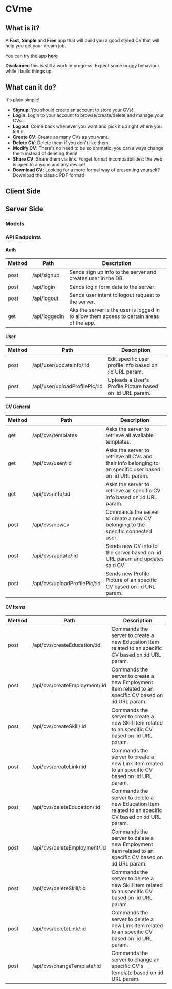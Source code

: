 # CVme

## What is it?
A **Fast**, **Simple** and **Free** app that will build you a good styled CV that will help you get your dream job.

You can try the app **[here](http://cvmee.herokuapp.com/)**

**Disclaimer**: this is still a work in progress. Expect some buggy behaviour while I build things up.

## What can it do?

It's plain simple! 

* **Signup**: You should create an account to store your CVs!
* **Login**: Login to your account to browse/create/delete and manage your CVs.
* **Logout**: Come back whenever you want and pick it up right where you left it.
* **Create CV**: Create as many CVs as you want.
* **Delete CV**: Delete them if you don't like them.
* **Modify CV**: There's no need to be so dramatic: you can always change them instead of deleting them!
* **Share CV**: Share them via link. Forget format incompatibilities: the web is open to anyone and any device!
* **Download CV**: Looking for a more formal way of presenting yourself? Download the classic PDF format!

## Client Side

## Server Side

### Models

### API Endpoints

#### Auth

Method | Path | Description |
-------| -----| ------------|
post    | /api/signup    | Sends sign up info to the server and creates user in the DB. |
post    | /api/login  | Sends login form data to the server. | 
post    | /api/logout    | Sends user intent to logout request to the server. | 
get   | /api/loggedin   | Aks the server is the user is logged in to allow them access to certain areas of the app. | 


#### User

Method | Path | Description |
-------| -----| ------------|
post    | /api/user/updateInfo/:id    | Edit specific user profile info based on :id URL param. |
post    | /api/user/uploadProfilePic/:id  | Uploads a User's Profile Picture based on :id URL param. | 


#### CV General 

Method | Path | Description |
-------| -----| ------------|
get    | /api/cvs/templates    | Asks the server to retrieve all available templates. |
get    | /api/cvs/user/:id  | Asks the server to retrieve all CVs and their info belonging to an specific user based on :id URL param. | 
get    | /api/cvs/info/:id    | Asks the server to retrieve an specific CV info based on :id URL param. | 
post   | /api/cvs/newcv   | Commands the server to create a new CV belonging to the specific connected user. | 
post    | /api/cvs/update/:id    | Sends new CV info to the server based on :id URL param and updates said CV. |
post    | /api/cvs/uploadProfilePic/:id  | Sends new Profile Picture of an specific CV based on :id URL param. | 

#### CV Items 

Method | Path | Description |
-------| -----| ------------|
post    | /api/cvs/createEducation/:id    | Commands the server to create a new Education Item related to an specific CV based on :id URL param. |
post    | /api/cvs/createEmployment/:id  | Commands the server to create a new Employment Item related to an specific CV based on :id URL param. | 
post    | /api/cvs/createSkill/:id    | Commands the server to create a new Skill Item related to an specific CV based on :id URL param. | 
post   | /api/cvs/createLink/:id   | Commands the server to create a new Link Item related to an specific CV based on :id URL param. | 
post    | /api/cvs/deleteEducation/:id    | Commands the server to delete a new Education Item related to an specific CV based on :id URL param. |
post    | /api/cvs/deleteEmployment/:id  | Commands the server to delete a new Employment Item related to an specific CV based on :id URL param. | 
post    | /api/cvs/deleteSkill/:id    | Commands the server to delete a new Skill Item related to an specific CV based on :id URL param. | 
post   | /api/cvs/deleteLink/:id   | Commands the server to delete a new Link Item related to an specific CV based on :id URL param. | 
post   | /api/cvs/changeTemplate/:id   | Commands the server to change an specific CV's template based on :id URL param. | 

